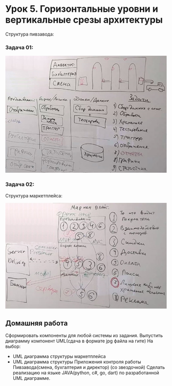 # Урок 5. Горизонтальные уровни и вертикальные срезы архитектуры

Структура пивзавода:

### Задача 01:

![1.JPG](1.JPG)

### Задача 02:

Структура маркетплейса:

![2.JPG](2.JPG)

## Домашняя работа

Сформировать компоненты для любой системы из задания. Выпустить диаграмму компонент UML(сдача в формате jpg файла на гите)
На выбор:

- UML диаграмма структуры маркетплейса
- UML диаграмма структуры Приложения контроля работы Пивзавода(смена, бухгалтерия и директор)
  (со звездочкой) Сделать реализацию на языке JAVA(python, c#, go, dart) по разработанной UML диаграмме.
